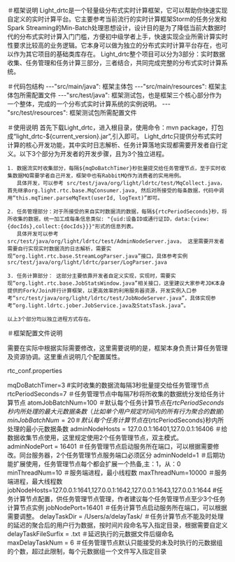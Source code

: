 ＃框架说明
Light_drtc是一个轻量级分布式实时计算框架，它可以帮助你快速实现自定义的实时计算平台。它主要参考当前流行的实时计算框架Storm的任务分发和Spark Streaming的Min-Batch处理思想设计，设计目的是为了降低当前大数据时代的分布式实时计算入门门槛，方便初中级学者上手，快速实现企业所需计算实时性要求比较高的业务逻辑。它本身可以做为独立的分布式实时计算平台存在，也可以作为其它项目的基础类库存在。
Light_drtc整个项目可以分为3部分：实时数据收集、任务管理和任务计算三部分，三者结合，共同完成完整的分布式实时计算系统。

＃代码包结构
---"src/main/java": 框架主体包
---"src/main/resources": 框架主体包所需配置文件
---"src/test/java": 框架测试包，也是框架三个核心部分作为一个整体，完成的一个分布式实时计算系统的实例说明。
---"src/test/resources": 框架测试包所需配置文件


＃使用说明
首先下载Light_drtc，进入根目录，使用命令：mvn package，打包成“light_drtc-${current_version}.jar”,引入即可。
Light_drtc只提供分布式实时计算的核心开发功能，其中实时日志解析、任务计算落地实现都需要开发者自行定义。以下3个部分为开发者的开发步骤，且为3个独立进程。

	1. 数据流实时收集部分，每隔${mqDoBatchTimer}秒批量提交给任务管理节点，至于实时收集数据MQ需要学者自己开发，框架中也有RabbitMQ作为消费者的实用用例。
	   具体开发，可以参考 src/test/java/org/light/ldrtc/test/MqCollect.java，首先继承org.light.rtc.base.MqConsumer.java, 然后对所接受的每条数据，代码中调用“this.mqTimer.parseMqText(userId, logText)”即可。
	   
	2. 任务管理部分：对于所接受的来自实时数据流的数据，每隔${rtcPeriodSeconds}秒，将所收集的数据，统一加工成每条信息类似: "{uid:设备ID或通行证ID，data:{view:{docIds},collect:{docIds}}}"形式的信息列表。
	   具体开发可以参考src/test/java/org/light/ldrtc/test/AdminNodeServer.java， 这里需要开发者需要自行实现实时数据流的日志解析，需要实现“org.light.rtc.base.StreamLogParser.java”接口，具体参考实例src/test/java/org/light/ldrtc/parser/LogParser.java
	
	3. 任务计算部分： 这部分主要依靠开发者自定义实现，实现时，需要实现“org.light.rtc.base.JobStatsWindow.java”相关接口，这里建议大家参考JDK本身提供的Fork/Join并行计算框架，以更高效率的利用服务器资源，开发实例入口参考“src/test/java/org/light/ldrtc/test/JobNodeServer.java”，具体实现参考“org.light.ldrtc.jober.JobService.java及StatsTask.java”。
	
	以上3个部分均以独立进程方式存在。
	
＃框架配置文件说明

需要在实际中根据实际需要修改，这里需要说明的是，框架本身负责计算任务管理及资源协调。这里重点说明几个配置属性。

rtc_conf.properties

mqDoBatchTimer=3 #实时收集的数据流每隔3秒批量提交给任务管理节点
rtcPeriodSeconds=7 ＃任务管理节点中每隔7秒将所收集的数据统分发给任务计算节点
atomJobBatchNum=100  ＃默认每个任务计算节点在${rtcPeriodSeconds}秒内所处理的最大元数据条数（比如单个用户规定时间内的所有行为聚合的数据）
minJobBatchNum = 20  ＃默认每个任务计算节点在${rtcPeriodSeconds}秒内所处理的最小元数据条数
adminNodeHosts = 127.0.0.1:16401,127.0.0.1:16406  ＃给数据收集节点使用，这里规定使用2个任务管理节点，双主模式。
adminNodePort = 16401	＃任务管理节点启动服务所在端口，可以根据需要修改。同台服务器，2个任务管理节点服务端口必须区分
adminNodeId=1		＃后期功能扩展使用，任务管理节点每个都会扩展一个热备,主：1，从：0
minThreadNum=10		 ＃服务端进程，最小线程数
maxThreadNum=10000   ＃服务端进程，最大线程数
jobNodeHosts=127.0.0.1:1641,127.0.0.1:1642,127.0.0.1:1643,127.0.0.1:1644  #任务计算节点配置，供任务管理节点管理，作者建议每个任务管理节点至少3个任务计算节点实例
jobNodePort=16401	＃任务计算节点启动服务所在端口，可以根据需要调整。
delayTaskDir = /Users/a/delayTask/   ＃任务计算节点不能及时处理的延迟的聚合后的用户行为数据，按时间片段命名写入指定目录，根据需要自定义
delayTaskFileSurfix = .txt		＃延迟执行的元数据文件后缀命名
maxDelayTaskNum = 6			＃任务管理节点默认只能接受的未及时执行的元数据组的个数，超过此限制，每个元数据组一个文件写入指定目录


